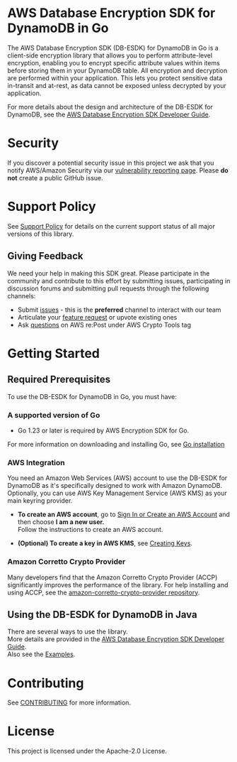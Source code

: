 # AWS Database Encryption SDK for DynamoDB in Go

The AWS Database Encryption SDK (DB-ESDK) for DynamoDB in Go is a client-side encryption
library that allows you to perform attribute-level encryption, enabling you to encrypt specific
attribute values within items before storing them in your DynamoDB table. All encryption and
decryption are performed within your application. This lets you protect sensitive data in-transit
and at-rest, as data cannot be exposed unless decrypted by your application.

For more details about the design and architecture of the DB-ESDK for DynamoDB,
see the [AWS Database Encryption SDK Developer Guide](https://docs.aws.amazon.com/database-encryption-sdk/latest/devguide/).

# Security

If you discover a potential security issue in this project
we ask that you notify AWS/Amazon Security via our
[vulnerability reporting page](http://aws.amazon.com/security/vulnerability-reporting/).
Please **do not** create a public GitHub issue.

# Support Policy

See [Support Policy](./SUPPORT_POLICY.rst) for details
on the current support status of all major versions of this library.

## Giving Feedback

We need your help in making this SDK great.
Please participate in the community and contribute to this effort by
submitting issues,
participating in discussion forums and
submitting pull requests through the following channels:

- Submit [issues](https://github.com/aws/aws-database-encryption-sdk-dynamodb/issues)
  \- this is the **preferred** channel to interact with our team
- Articulate your
  [feature request](https://github.com/aws/aws-database-encryption-sdk-dynamodb/issues?q=is%3Aopen+is%3Aissue+label%3A%22feature-request%22)
  or upvote existing ones
- Ask [questions](https://repost.aws/tags/TAc3VKZnkNQyimpHnCHetNOQ/aws-crypto-tools) on AWS re:Post under AWS Crypto Tools tag

# Getting Started

## Required Prerequisites

To use the DB-ESDK for DynamoDB in Go, you must have:

### A supported version of Go

- Go 1.23 or later is required by AWS Encryption SDK for Go.

For more information on downloading and installing Go, see [Go installation](https://go.dev/doc/install)

### AWS Integration

You need an Amazon Web Services (AWS) account to use the DB-ESDK for DynamoDB as it's specifically designed to work with Amazon DynamoDB. Optionally, you can use AWS Key Management Service (AWS KMS) as your main keyring provider.

- **To create an AWS account**, go to
  [Sign In or Create an AWS Account](https://portal.aws.amazon.com/gp/aws/developer/registration/index.html)
  and then choose **I am a new user.**  
  Follow the instructions to create an AWS account.

- **(Optional) To create a key in AWS KMS**, see
  [Creating Keys](https://docs.aws.amazon.com/kms/latest/developerguide/create-keys.html).

### Amazon Corretto Crypto Provider

Many developers find that the Amazon Corretto Crypto Provider (ACCP)
significantly improves the performance of the library.
For help installing and using ACCP, see the
[amazon-corretto-crypto-provider repository](https://github.com/corretto/amazon-corretto-crypto-provider).

## Using the DB-ESDK for DynamoDB in Java

There are several ways to use the library.  
More details are provided in the
[AWS Database Encryption SDK Developer Guide](https://docs.aws.amazon.com/database-encryption-sdk/latest/devguide/).  
Also see the [Examples](Examples/runtimes/go/).

# Contributing

See [CONTRIBUTING](CONTRIBUTING.md) for more information.

# License

This project is licensed under the Apache-2.0 License.
